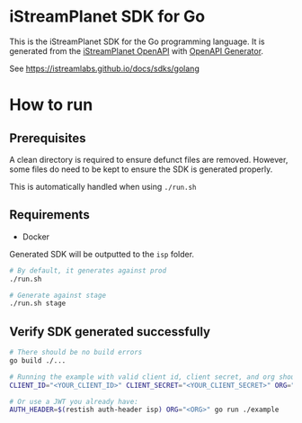 # iStreamPlanet SDK for Go

This is the iStreamPlanet SDK for the Go programming language. It is generated from the [iStreamPlanet OpenAPI](https://api.istreamplanet.com/openapi.json) with [OpenAPI Generator](https://openapi-generator.tech/).

See https://istreamlabs.github.io/docs/sdks/golang

# How to run

## Prerequisites

A clean directory is required to ensure defunct files are removed. However, some files do need to be kept to ensure the SDK is generated properly.

This is automatically handled when using `./run.sh`

## Requirements

- Docker

Generated SDK will be outputted to the `isp` folder.

```sh
# By default, it generates against prod
./run.sh

# Generate against stage
./run.sh stage
```

## Verify SDK generated successfully

```sh
# There should be no build errors
go build ./...

# Running the example with valid client id, client secret, and org should be successful.
CLIENT_ID="<YOUR_CLIENT_ID>" CLIENT_SECRET="<YOUR_CLIENT_SECRET>" ORG="<ORG>" go run ./example

# Or use a JWT you already have:
AUTH_HEADER=$(restish auth-header isp) ORG="<ORG>" go run ./example
```
